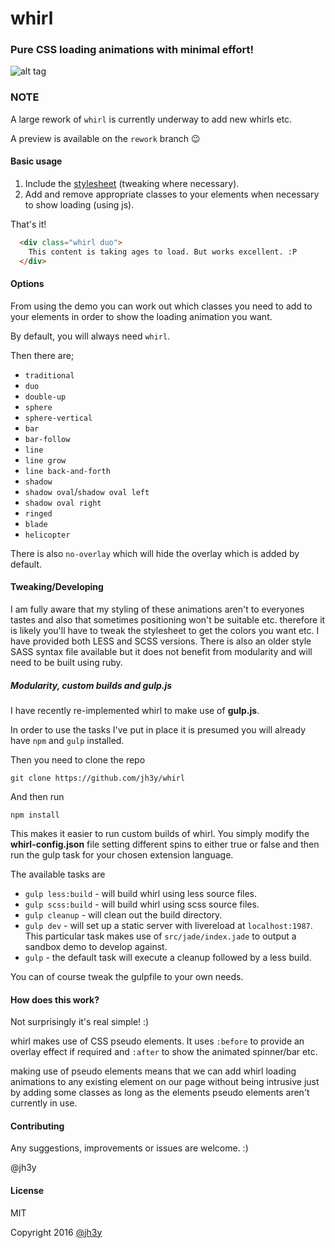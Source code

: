 # whirl


### Pure CSS loading animations with minimal effort!

![alt tag](https://raw.github.com/jh3y/pics/master/whirl/whirl.gif)

### NOTE
A large rework of `whirl` is currently underway to add new whirls etc.

A preview is available on the `rework` branch :wink:

#### Basic usage
1. Include the [stylesheet](https://raw2.github.com/jh3y/whirl/master/whirl.css) (tweaking where necessary).
2. Add and remove appropriate classes to your elements when necessary to show loading (using js).


That's it!

```html
  <div class="whirl duo">
    This content is taking ages to load. But works excellent. :P
  </div>
```

#### Options
From using the demo you can work out which classes you need to add to your elements in order to show the loading animation you want.

By default, you will always need `whirl`.

Then there are;

* `traditional`
* `duo`
* `double-up`
* `sphere`
* `sphere-vertical`
* `bar`
* `bar-follow`
* `line`
* `line grow`
* `line back-and-forth`
* `shadow`
* `shadow oval`/`shadow oval left`
* `shadow oval right`
* `ringed`
* `blade`
* `helicopter`

There is also `no-overlay` which will hide the overlay which is added by default.

#### Tweaking/Developing
I am fully aware that my styling of these animations aren't to everyones tastes and also that sometimes positioning won't be suitable etc. therefore it is likely you'll have to tweak the stylesheet to get the colors you want etc. I have provided both LESS and SCSS versions. There is also an older style SASS syntax file available but it does not benefit from modularity and will need to be built using ruby.

##### Modularity, custom builds and gulp.js
I have recently re-implemented whirl to make use of __gulp.js__.

In order to use the tasks I've put in place it is presumed you will already have `npm` and `gulp` installed.

Then you need to clone the repo

    git clone https://github.com/jh3y/whirl

And then run

    npm install

This makes it easier to run custom builds of whirl. You simply modify the __whirl-config.json__ file setting different spins to either true or false and then run the gulp task for your chosen extension language.

The available tasks are

* `gulp less:build` - will build whirl using less source files.
* `gulp scss:build` - will build whirl using scss source files.
* `gulp cleanup` - will clean out the build directory.
* `gulp dev` - will set up a static server with livereload at `localhost:1987`. This particular task makes use of `src/jade/index.jade` to output a sandbox demo to develop against.
* `gulp` - the default task will execute a cleanup followed by a less build.

You can of course tweak the gulpfile to your own needs.

#### How does this work?
Not surprisingly it's real simple! :)

whirl makes use of CSS pseudo elements. It uses `:before` to provide an overlay effect if required and `:after` to show the animated spinner/bar etc.

making use of pseudo elements means that we can add whirl loading animations to any existing element on our page without being intrusive just by adding some classes as long as the elements pseudo elements aren't currently in use.

#### Contributing

Any suggestions, improvements or issues are welcome. :)

@jh3y

#### License

MIT

Copyright 2016 [@jh3y](https://github.com/jh3y)
